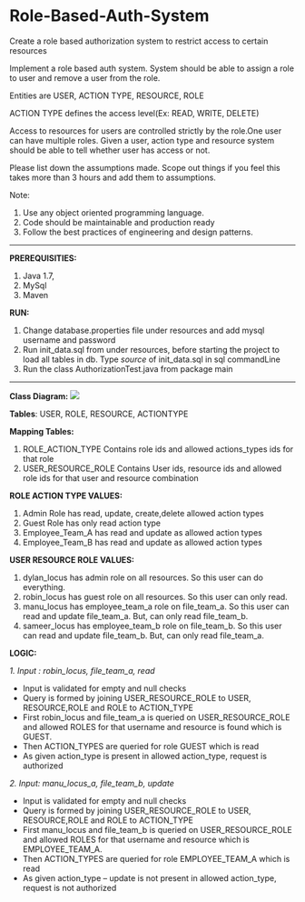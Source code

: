 # Role-Based-Auth-System
Create a role based authorization system to restrict access to certain resources

Implement a role based auth system. System should be able to assign a role to user and remove a user from the role.

Entities are USER, ACTION TYPE, RESOURCE, ROLE

ACTION TYPE defines the access level(Ex: READ, WRITE, DELETE)

Access to resources for users are controlled strictly by the role.One user can have multiple roles. Given a user, action type and resource system should be able to tell whether user has access or not.

Please list down the assumptions made. Scope out things if you feel this takes more than 3 hours and add them to assumptions.

Note:
1. Use any object oriented programming language.
2. Code should be maintainable and production ready
3. Follow the best practices of engineering and design patterns.

---------------------------------------------------------------------------------------------------------------------
**PREREQUISITIES:**
1.	Java 1.7,
2.	MySql
3.	Maven

**RUN:**
1.	Change database.properties file under resources and add mysql username and password
2.	Run init_data.sql from under resources, before starting the project to load all tables in db.
    Type _source <filePath>_ of init_data.sql in sql commandLine
3.	Run the class AuthorizationTest.java from package main
---------------------------------------------------------------------------------------------------------------------  
**Class Diagram:**
![]({{site.baseurl}}/https://github.com/supriyajaha/Role-Based-Auth-System/blob/master/Capture.JPG)




**Tables**: USER, ROLE, RESOURCE, ACTIONTYPE

**Mapping Tables:**
1.	ROLE_ACTION_TYPE
Contains role ids and allowed actions_types ids for that role
2.	USER_RESOURCE_ROLE
Contains User ids, resource ids and allowed role ids for that user and resource combination

**ROLE ACTION TYPE VALUES:**
1.	Admin Role has read, update, create,delete allowed action types
2.	Guest Role has only read action type
3.	Employee_Team_A has read and update as allowed action types
4.	Employee_Team_B has read and update as allowed action types

**USER RESOURCE ROLE VALUES:**
1.	dylan_locus has admin role on all resources. So this user can do everything.
2.	robin_locus has guest role on all resources. So this user can only read.
3.	manu_locus has employee_team_a role on file_team_a. So this user can read and update file_team_a. But, can only read file_team_b.
4.	sameer_locus has employee_team_b role on file_team_b. So this user can read and update file_team_b. But, can only read file_team_a.


**LOGIC:**

_1.	Input : robin_locus, file_team_a, read_
- Input is validated for empty and null checks
- Query is formed by joining USER_RESOURCE_ROLE to USER, RESOURCE,ROLE and ROLE to ACTION_TYPE
- First robin_locus and file_team_a is queried on USER_RESOURCE_ROLE and allowed ROLES for that username and resource is found which is GUEST.
- Then ACTION_TYPES are queried for role GUEST which is read
- As given action_type is present in allowed action_type, request is authorized


_2.	Input: manu_locus_a, file_team_b, update_
- Input is validated for empty and null checks
- Query is formed by joining USER_RESOURCE_ROLE to USER, RESOURCE,ROLE and ROLE to ACTION_TYPE
- First manu_locus and file_team_b is queried on USER_RESOURCE_ROLE and allowed ROLES for that username and resource which is EMPLOYEE_TEAM_A.
- Then ACTION_TYPES are queried for role EMPLOYEE_TEAM_A which is read
- As given action_type – update is not present in allowed action_type, request is not authorized

